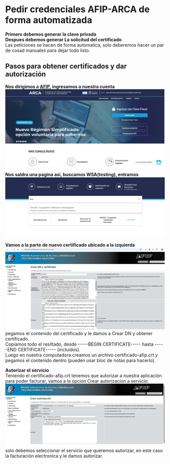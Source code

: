 # Pedir credenciales AFIP-ARCA de forma automatizada  

**Primero debemos generar la clave privada**  
**Despues debemos generar La solicitud del certificado**  
Las peticiones se hacen de forma automatica, solo deberemos hacer un par de cosad manuales para dejar todo listo.

## Pasos para obtener certificados y dar autorización  

**Nos dirigimos a [AFIP](https://www.afip.gob.ar/landing/default.asp), ingresamos a nuestra cuenta**
![Img Alt](./images/1.png)

**Nos saldra una pagina asi, buscamos WSA(testing), entramos**  
![Img Alt](./images/2.png)

**Vamos a la parte de nuevo certificado ubicado a la izquierda**  
![Img Alt](./images/3.png)  
pegamos el contenido del certificado y le damos a Crear DN y obtener certificado.  
Copiamos todo el resiltado, desde -----BEGIN CERTIFICATE----- hasta -----END CERTIFICATE----- (incluidos).  
Luego en nuestra computadora creamos un archivo certificado-afip.crt y pegamos el contenido dentro (pueden usar bloc de notas para hacerlo).  

**Autorizar el servicio**  
Teniendo el certificado-afip.crt tenemos que autorizar a nuestra aplicación para poder facturar, vamos a la opcion Crear autorizacion a servicio:
![Img Alt](./images/4.png)  
solo debemos seleccionar el servicio que queremos autorizar, en este caso la facturación electronica y le damos autorizar.  
